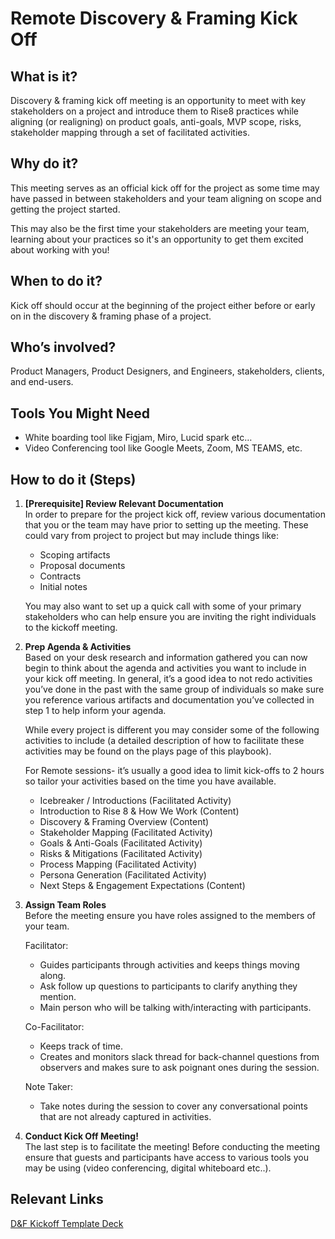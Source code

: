 # Remote Discovery & Framing Kick Off

## What is it?
Discovery & framing kick off meeting is an opportunity to meet with key stakeholders on a project and introduce them to Rise8 practices while aligning (or realigning) on product goals, anti-goals, MVP scope, risks, stakeholder mapping through a set of facilitated activities. 

## Why do it?
This meeting serves as an official kick off for the project as some time may have passed in between stakeholders and your team aligning on scope and getting the project started.

This may also be the first time your stakeholders are meeting your team, learning about your practices so it's an opportunity to get them excited about working with you!

## When to do it?
Kick off should occur at the beginning of the project either before or early on in the discovery & framing phase of a project.

## Who’s involved?
Product Managers, Product Designers, and Engineers, stakeholders, clients, and end-users. 

## Tools You Might Need
* White boarding tool like Figjam, Miro, Lucid spark etc… 
* Video Conferencing tool like Google Meets, Zoom,  MS TEAMS, etc.

## How to do it (Steps)
1. **[Prerequisite] Review Relevant Documentation**  
  In order to prepare for the project kick off,  review various documentation that you or the team may have prior to setting up the meeting. These could vary from project to project but may include things like:  

    * Scoping artifacts
    * Proposal documents
    * Contracts
    * Initial notes

    You may also want to set up a quick call with some of your primary stakeholders who can help ensure you are inviting the right individuals to the kickoff meeting.  

2. **Prep Agenda & Activities**  
  Based on your desk research and information gathered you can now begin to think about the agenda and activities you want to include in your kick off meeting. In general, it’s a good idea to not redo activities you’ve done in the past with the same group of individuals so make sure you reference various artifacts and documentation you’ve collected in step 1 to help inform your agenda.

    While every project is different you may consider some of the following activities to include (a detailed description of how to facilitate these activities may be found on the plays page of this playbook).

    For Remote sessions- it’s usually a good idea to limit kick-offs to 2 hours so tailor your activities based on the time you have available.  
  
    * Icebreaker / Introductions (Facilitated Activity)
    * Introduction to Rise 8 & How We Work (Content)
    * Discovery & Framing Overview (Content)
    * Stakeholder Mapping (Facilitated Activity)
    * Goals & Anti-Goals (Facilitated Activity)
    * Risks & Mitigations (Facilitated Activity)
    * Process Mapping (Facilitated Activity)
    * Persona Generation (Facilitated Activity)
    * Next Steps & Engagement Expectations (Content)

3. **Assign Team Roles**  
  Before the meeting ensure you have roles assigned to the members of your team.

    Facilitator:
   
    * Guides participants through activities and keeps things moving along.  
    * Ask follow up questions to participants to clarify anything they mention.  
    * Main person who will be talking with/interacting with participants.  

    Co-Facilitator:
   
      * Keeps track of time.  
      * Creates and monitors slack thread for back-channel questions from observers and makes sure to ask poignant ones during the session.  
  
    Note Taker:
   
      * Take notes during the session to cover any conversational points that are not already captured in activities.  

5. **Conduct Kick Off Meeting!**  
  The last step is to facilitate the meeting! Before conducting the meeting ensure that guests and participants have access to various tools you may be using (video conferencing, digital whiteboard etc..). 

## Relevant Links
[D&F Kickoff Template Deck](https://docs.google.com/presentation/d/16M3kizDETP3PqC5QbIBiCi-qyGGl3KqeuKX3RiKcvgQ/edit#slide=id.g1a7992785c5_0_2328) 
